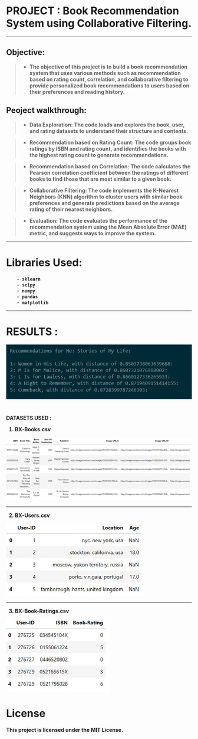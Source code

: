 # <b> PROJECT  : Book Recommendation System using Collaborative Filtering.
________________________________________________________
        
## Objective: 
>* The objective of this project is to build a book recommendation system that uses various methods such as recommendation based on rating count, correlation, and collaborative filtering to provide personalized book recommendations to users based on their preferences and reading history.
        
        
## <b> Peoject walkthrough: 
>* Data Exploration: The code loads and explores the book, user, and rating datasets to understand their structure and contents.

>* Recommendation based on Rating Count: The code groups book ratings by ISBN and rating count, and identifies the books with the highest rating count to generate recommendations.

>* Recommendation based on Correlation: The code calculates the Pearson correlation coefficient between the ratings of different books to find those that are most similar to a given book.

>* Collaborative Filtering: The code implements the K-Nearest Neighbors (KNN) algorithm to cluster users with similar book preferences and generate predictions based on the average rating of their nearest neighbors.

>* Evaluation: The code evaluates the performance of the recommendation system using the Mean Absolute Error (MAE) metric, and suggests ways to improve the system.
____________________________________________
        
# Libraries Used: 
        - sklearn
        - scipy
        - numpy
        - pandas
        - matplotlib


_______________________________________
# <b> RESULTS : 
![MyImage](Images/image.jpg)


# <b> 
DATASETS USED  : 
1. BX-Books.csv

![MyImage](Images/SET1.jpg)
________________
2. BX-Users.csv

![MyImage](Images/SET2.jpg)
________________________
3. BX-Book-Ratings.csv

![MyImage](Images/SET3.jpg)


# <b> License
This project is licensed under the MIT License.
